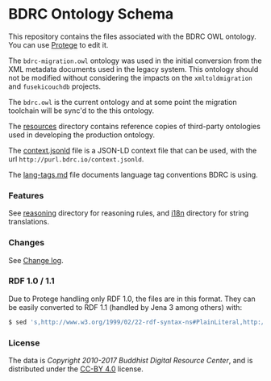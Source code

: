 # BDRC Ontology Schema

This repository contains the files associated with the BDRC OWL ontology. You can use [Protege](http://protege.stanford.edu/) to edit it.

The `bdrc-migration.owl` ontology was used in the initial conversion from the XML metadata documents used in the legacy system. This ontology should not be modified without considering the impacts on the `xmltoldmigration` and `fusekicouchdb` projects.

The `bdrc.owl` is the current ontology and at some point the migration toolchain will be sync'd to the this ontology.

The [resources](resources/) directory contains reference copies of third-party ontologies used in developing the production ontology.

The [context.jsonld](context.jsonld) file is a JSON-LD context file that can be used, with the url `http://purl.bdrc.io/context.jsonld`.

The [lang-tags.md](lang-tags.md) file documents language tag conventions BDRC is using.

### Features

See [reasoning](reasoning/) directory for reasoning rules, and [i18n](i18n/) directory for string translations.

### Changes

See [Change log](CHANGELOG.md).

### RDF 1.0 / 1.1

Due to Protege handling only RDF 1.0, the files are in this format. They can be easily converted to RDF 1.1 (handled by Jena 3 among others) with:

```sh
$ sed 's,http://www.w3.org/1999/02/22-rdf-syntax-ns#PlainLiteral,http://www.w3.org/1999/02/22-rdf-syntax-ns#langString,' bdrc.owl > bdrc-rdf11.owl
```

### License

The data is *Copyright 2010-2017 Buddhist Digital Resource Center*, and is distributed under the [CC-BY 4.0](LICENSE) license.
